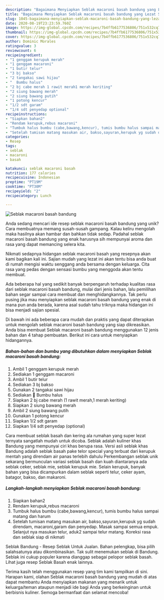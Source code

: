 ```yaml
---
description: "Bagaimana Menyiapkan Seblak macaroni basah bandung yang Lezat Sekali"
title: "Bagaimana Menyiapkan Seblak macaroni basah bandung yang Lezat Sekali"
slug: 1045-bagaimana-menyiapkan-seblak-macaroni-basah-bandung-yang-lezat-sekali
date: 2020-08-19T23:23:59.760Z
image: https://img-global.cpcdn.com/recipes/7b4ffb6177536806/751x532cq70/seblak-macaroni-basah-bandung-foto-resep-utama.jpg
thumbnail: https://img-global.cpcdn.com/recipes/7b4ffb6177536806/751x532cq70/seblak-macaroni-basah-bandung-foto-resep-utama.jpg
cover: https://img-global.cpcdn.com/recipes/7b4ffb6177536806/751x532cq70/seblak-macaroni-basah-bandung-foto-resep-utama.jpg
author: Dominic Morales
ratingvalue: 3
reviewcount: 6
recipeingredient:
- "1 genggam kerupuk merah"
- "1 genggam macaroni"
- "1 butir telur"
- "3 bj bakso"
- "2 tangakai sawi hijau"
- "  Bumbu halus"
- "2 bj cabe merah 1 rawit merah1 merah keriting"
- "2 siung bawang merah"
- "2 siung bawang putih"
- "1 potong kencur"
- "1/2 sdt garam"
- "1/4 sdt penyedap optional"
recipeinstructions:
- "Siapkan bahan2"
- "Rendam kerupuk,rebus macaroni"
- "Tumbuk halus bumbu (cabe,bawang,kencur), tumis bumbu halus sampai matang dan harum"
- "Setelah tumisan matang masukan air, bakso,sayuran,kerupuk yg sudah direndam, macaroni,garam dan penyedap. Masak sampai semua empuk. Selanjut nya masukan telur, aduk2 sampai telur matang. Koreksi rasa dan seblak siap di nikmati"
categories:
- Resep
tags:
- seblak
- macaroni
- basah

katakunci: seblak macaroni basah 
nutrition: 177 calories
recipecuisine: Indonesian
preptime: "PT19M"
cooktime: "PT30M"
recipeyield: "2"
recipecategory: Lunch

---
```



![Seblak macaroni basah bandung](https://img-global.cpcdn.com/recipes/7b4ffb6177536806/751x532cq70/seblak-macaroni-basah-bandung-foto-resep-utama.jpg)

Anda sedang mencari ide resep seblak macaroni basah bandung yang unik? Cara membuatnya memang susah-susah gampang. Kalau keliru mengolah maka hasilnya akan hambar dan bahkan tidak sedap. Padahal seblak macaroni basah bandung yang enak harusnya sih mempunyai aroma dan rasa yang dapat memancing selera kita.

Nikmati sedapnya hidangan seblak macaroni basah yang resepnya akan kami bagikan kali ini. Sajian mudah yang lezat ini akan tentu bisa anda buat di rumah mengisi waktu senggang anda bersama dengan keluarga. Cita rasa yang pedas dengan sensasi bumbu yang menggoda akan tentu membuat.

Ada beberapa hal yang sedikit banyak berpengaruh terhadap kualitas rasa dari seblak macaroni basah bandung, mulai dari jenis bahan, lalu pemilihan bahan segar sampai cara membuat dan menghidangkannya. Tak perlu pusing jika mau menyiapkan seblak macaroni basah bandung yang enak di mana pun anda berada, karena asal sudah tahu triknya maka hidangan ini bisa menjadi sajian spesial.


Di bawah ini ada beberapa cara mudah dan praktis yang dapat diterapkan untuk mengolah seblak macaroni basah bandung yang siap dikreasikan. Anda bisa membuat Seblak macaroni basah bandung menggunakan 12 jenis bahan dan 4 tahap pembuatan. Berikut ini cara untuk menyiapkan hidangannya.

<!--inarticleads1-->

##### Bahan-bahan dan bumbu yang dibutuhkan dalam menyiapkan Seblak macaroni basah bandung:

1. Ambil 1 genggam kerupuk merah
1. Sediakan 1 genggam macaroni
1. Ambil 1 butir telur
1. Sediakan 3 bj bakso
1. Gunakan 2 tangakai sawi hijau
1. Sediakan  🧅 Bumbu halus
1. Siapkan 2 bj cabe merah (1 rawit merah,1 merah keriting)
1. Siapkan 2 siung bawang merah
1. Ambil 2 siung bawang putih
1. Gunakan 1 potong kencur
1. Siapkan 1/2 sdt garam
1. Siapkan 1/4 sdt penyedap (optional)


Cara membuat seblak basah dan kering ala rumahan yang super lezat ternyata sangatlah mudah untuk dicoba. Seblak adalah kuliner khas Bandung yang mempunyai ciri khas berupa rasa. Versi asli seblak khas Bandung adalah seblak basah pake telor special yang terbuat dari kerupuk mentah yang direndam air panas terlebih dahulu Perkembangan seblak unik sekarang bermunculan variasi seblak basah dan kuah diantaranya ada seblak ceker, seblak mie, seblak kerupuk mie. Selain kerupuk, banyak bahan yang bisa dicampurkan dalam seblak seperti telur, ceker ayam, batagor, bakso, dan makaroni. 

<!--inarticleads2-->

##### Langkah-langkah menyiapkan Seblak macaroni basah bandung:

1. Siapkan bahan2
1. Rendam kerupuk,rebus macaroni
1. Tumbuk halus bumbu (cabe,bawang,kencur), tumis bumbu halus sampai matang dan harum
1. Setelah tumisan matang masukan air, bakso,sayuran,kerupuk yg sudah direndam, macaroni,garam dan penyedap. Masak sampai semua empuk. Selanjut nya masukan telur, aduk2 sampai telur matang. Koreksi rasa dan seblak siap di nikmati


Seblak Bandung - Resep Seblak Untuk Jualan. Bahan pelengkap, bisa pilih salahsatunya atau dikombinasikan. Tak sulit menemukan seblak di Bandung. Seblak ini cukup populer karena dianggap sebagai pelopor seblak basah. Lihat juga resep Seblak Basah enak lainnya. 

Terima kasih telah menggunakan resep yang tim kami tampilkan di sini. Harapan kami, olahan Seblak macaroni basah bandung yang mudah di atas dapat membantu Anda menyiapkan makanan yang menarik untuk keluarga/teman ataupun menjadi ide bagi Anda yang berkeinginan untuk berbisnis kuliner. Semoga bermanfaat dan selamat mencoba!

